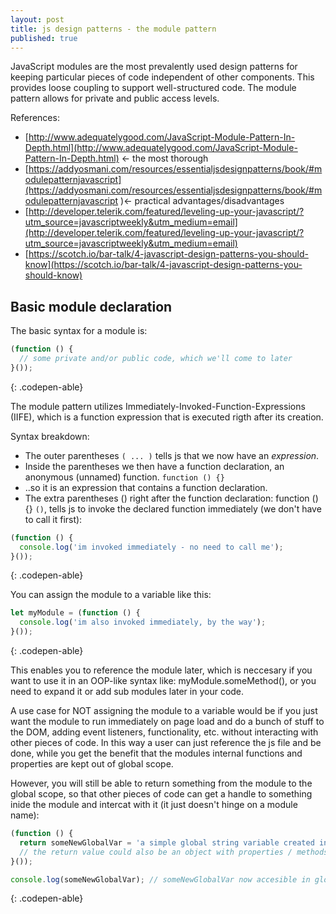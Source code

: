 ```yaml
---
layout: post
title: js design patterns - the module pattern
published: true
---
```


JavaScript modules are the most prevalently used design patterns for keeping particular pieces of code independent of other components. This provides loose coupling to support well-structured code. The module pattern allows for private and public access levels.

References:

- [http://www.adequatelygood.com/JavaScript-Module-Pattern-In-Depth.html](http://www.adequatelygood.com/JavaScript-Module-Pattern-In-Depth.html) <- the most thorough
- [https://addyosmani.com/resources/essentialjsdesignpatterns/book/#modulepatternjavascript](https://addyosmani.com/resources/essentialjsdesignpatterns/book/#modulepatternjavascript )<- practical advantages/disadvantages
- [http://developer.telerik.com/featured/leveling-up-your-javascript/?utm_source=javascriptweekly&utm_medium=email](http://developer.telerik.com/featured/leveling-up-your-javascript/?utm_source=javascriptweekly&utm_medium=email)
- [https://scotch.io/bar-talk/4-javascript-design-patterns-you-should-know](https://scotch.io/bar-talk/4-javascript-design-patterns-you-should-know)


## Basic module declaration

The basic syntax for a module is:

```js
(function () {
  // some private and/or public code, which we'll come to later
}());
```
{: .codepen-able}

The module pattern utilizes Immediately-Invoked-Function-Expressions (IIFE), which is a function expression 
that is executed rigth after its creation. 

Syntax breakdown:

- The outer parentheses ```( ... )``` tells js that we now have an _expression_. 
- Inside the parentheses we then have a function declaration, an anonymous (unnamed) function. ```function () {}``` 
- ..so it is an expression that contains a function declaration. 
- The extra parentheses () right after the function declaration: function () {} ```()```, tells js to invoke the declared function immediately (we don't have to call it first):

```js
(function () {
  console.log('im invoked immediately - no need to call me');
}());
```
{: .codepen-able}

You can assign the module to a variable like this:

```js
let myModule = (function () {
  console.log('im also invoked immediately, by the way');
}());
```
{: .codepen-able}


This enables you to reference the module later, which is neccesary if you want to use it in an OOP-like syntax like: myModule.someMethod(), or you need to expand it or add sub modules later in your code. 

A use case for NOT assigning the module to a variable would be if you just want the module to run immediately on page load and do a bunch of stuff to the DOM, adding event listeners, functionality, etc. without interacting with other pieces of code. In this way a user can just reference the js file and be done, while you get the benefit that the modules internal functions and properties are kept out of global scope.

However, you will still be able to return something from the module to the global scope, so that other pieces of code can get a handle to something inide the module and intercat with it (it just doesn't hinge on a module name):

```js
(function () {
  return someNewGlobalVar = 'a simple global string variable created inside a module '; 
  // the return value could also be an object with properties / methods, etc.
}());

console.log(someNewGlobalVar); // someNewGlobalVar now accesible in global scope```
```
{: .codepen-able}








